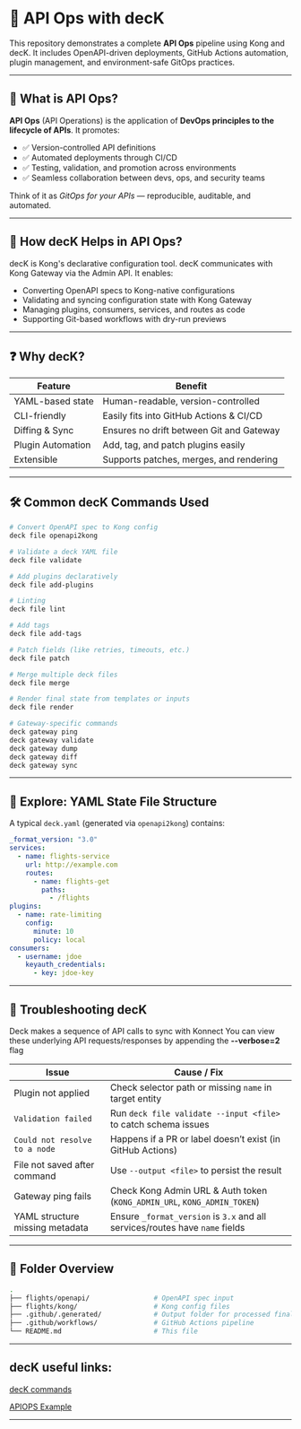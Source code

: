 # 🚀 API Ops with decK

This repository demonstrates a complete **API Ops** pipeline using Kong and decK. It includes OpenAPI-driven deployments, GitHub Actions automation, plugin management, and environment-safe GitOps practices.

---

## 📘 What is API Ops?

**API Ops** (API Operations) is the application of **DevOps principles to the lifecycle of APIs**. It promotes:

- ✅ Version-controlled API definitions
- ✅ Automated deployments through CI/CD
- ✅ Testing, validation, and promotion across environments
- ✅ Seamless collaboration between devs, ops, and security teams

Think of it as *GitOps for your APIs* — reproducible, auditable, and automated.

---

## 🔧 How decK Helps in API Ops?

decK is Kong's declarative configuration tool.
decK communicates with Kong Gateway via the Admin API. 
It enables:

- Converting OpenAPI specs to Kong-native configurations
- Validating and syncing configuration state with Kong Gateway
- Managing plugins, consumers, services, and routes as code
- Supporting Git-based workflows with dry-run previews

---

## ❓ Why decK?

| Feature           | Benefit                                  |
|------------------|-------------------------------------------|
| YAML-based state  | Human-readable, version-controlled        |
| CLI-friendly      | Easily fits into GitHub Actions & CI/CD   |
| Diffing & Sync    | Ensures no drift between Git and Gateway  |
| Plugin Automation | Add, tag, and patch plugins easily        |
| Extensible        | Supports patches, merges, and rendering   |

---

## 🛠️ Common decK Commands Used

```bash
# Convert OpenAPI spec to Kong config
deck file openapi2kong 

# Validate a deck YAML file
deck file validate 

# Add plugins declaratively
deck file add-plugins 

# Linting
deck file lint

# Add tags
deck file add-tags 

# Patch fields (like retries, timeouts, etc.)
deck file patch 

# Merge multiple deck files
deck file merge 

# Render final state from templates or inputs
deck file render 

# Gateway-specific commands
deck gateway ping
deck gateway validate
deck gateway dump
deck gateway diff 
deck gateway sync
```

---

## 🧾 Explore: YAML State File Structure

A typical `deck.yaml` (generated via `openapi2kong`) contains:

```yaml
_format_version: "3.0"
services:
  - name: flights-service
    url: http://example.com
    routes:
      - name: flights-get
        paths:
          - /flights
plugins:
  - name: rate-limiting
    config:
      minute: 10
      policy: local
consumers:
  - username: jdoe
    keyauth_credentials:
      - key: jdoe-key
```

---

## 🐞 Troubleshooting decK

Deck makes a sequence of API calls to sync with Konnect
You can view these underlying API requests/responses by appending the **--verbose=2** flag

| Issue                            | Cause / Fix |
|----------------------------------|-------------|
| Plugin not applied               | Check selector path or missing `name` in target entity |
| `Validation failed`              | Run `deck file validate --input <file>` to catch schema issues |
| `Could not resolve to a node`    | Happens if a PR or label doesn’t exist (in GitHub Actions) |
| File not saved after command     | Use `--output <file>` to persist the result |
| Gateway ping fails               | Check Kong Admin URL & Auth token (`KONG_ADMIN_URL`, `KONG_ADMIN_TOKEN`) |
| YAML structure missing metadata  | Ensure `_format_version` is `3.x` and all services/routes have `name` fields |

---

## 📂 Folder Overview

```bash
.
├── flights/openapi/                # OpenAPI spec input
├── flights/kong/                   # Kong config files
├── .github/.generated/             # Output folder for processed final config files
├── .github/workflows/              # GitHub Actions pipeline
└── README.md                       # This file
```

---

## decK useful links:
[decK commands](https://developer.konghq.com/index/deck/#overview)

[APIOPS Example](https://developer.konghq.com/deck/apiops/#an-apiops-example)

---
